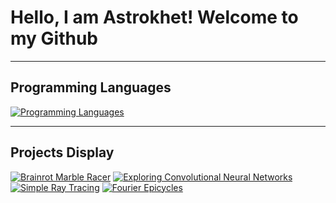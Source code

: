 # Hello, I am Astrokhet! Welcome to my Github

---
## Programming Languages <span style="color: blue !important;"></span>
[![Programming Languages](https://skillicons.dev/icons?i=python,cpp,javascript,html,css&perline=5)](https://skillicons.dev)

---
## Projects Display
[![Brainrot Marble Racer](https://github-readme-stats.vercel.app/api/pin/?username=AstroKhet&repo=Brainrot-Marble-Racer&border_color=30A0F9&bg_color=0D1117&title_color=C9D1D9&text_color=8B949E&icon_color=289BF9)](https://github.com/AstroKhet/Brainrot-Marble-Racer)
[![Exploring Convolutional Neural Networks](https://github-readme-stats.vercel.app/api/pin/?username=AstroKhet&repo=Exploring-Convolutional-Neural-Networks&border_color=30A0F9&bg_color=0D1117&title_color=C9D1D9&text_color=8B949E&icon_color=289BF9)](https://github.com/AstroKhet/Exploring-Convolutional-Neural-Networks)
[![Simple Ray Tracing](https://github-readme-stats.vercel.app/api/pin/?username=AstroKhet&repo=Simple-Ray-Tracing&border_color=30A0F9&bg_color=0D1117&title_color=C9D1D9&text_color=8B949E&icon_color=289BF9)](https://github.com/AstroKhet/Simple-Ray-Tracing)
[![Fourier Epicycles](https://github-readme-stats.vercel.app/api/pin/?username=AstroKhet&repo=Fourier-Epicycles&border_color=30A0F9&bg_color=0D1117&title_color=C9D1D9&text_color=8B949E&icon_color=289BF9)](https://github.com/AstroKhet/Fourier-Epicycles)
